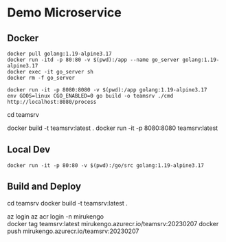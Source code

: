 # Demo Microservice

## Docker

    docker pull golang:1.19-alpine3.17
    docker run -itd -p 80:80 -v $(pwd):/app --name go_server golang:1.19-alpine3.17
    docker exec -it go_server sh
    docker rm -f go_server
    
    docker run -it -p 8080:8080 -v $(pwd):/app golang:1.19-alpine3.17
    env GOOS=linux CGO_ENABLED=0 go build -o teamsrv ./cmd
    http://localhost:8080/process




cd teamsrv

docker build -t teamsrv:latest .
docker run -it -p 8080:8080 teamsrv:latest

## Local Dev
    docker run -it -p 80:80 -v $(pwd):/go/src golang:1.19-alpine3.17

## Build and Deploy

cd teamsrv
docker build -t teamsrv:latest .

az login
az acr login -n mirukengo   
docker tag teamsrv:latest mirukengo.azurecr.io/teamsrv:20230207
docker push mirukengo.azurecr.io/teamsrv:20230207